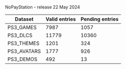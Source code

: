 NoPayStation - release 22 May 2024

|  Dataset  |Valid entries|Pending entries|
|-----------|-------------|---------------|
| PS3_GAMES |     7987    |      1057     |
|  PS3_DLCS |    11779    |     10360     |
| PS3_THEMES|     1201    |      324      |
|PS3_AVATARS|     1777    |      926      |
| PS3_DEMOS |     492     |       13      |